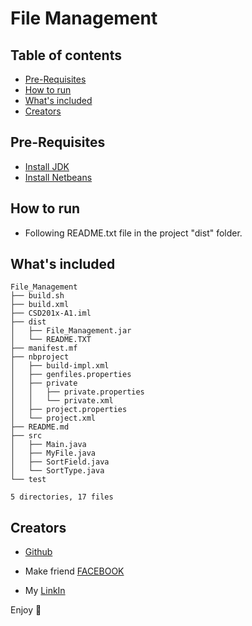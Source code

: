 # File Management


 
## Table of contents

- [Pre-Requisites](#Pre-Requisites)
- [How to run](#How-to-run)
- [What's included](#whats-included)
- [Creators](#creators)

## Pre-Requisites
- [Install JDK](https://www.oracle.com/technetwork/java/javase/downloads/jdk8-downloads-2133151.html)
- [Install Netbeans](https://netbeans.org/downloads/8.2/)


## How to run

- Following README.txt file in the project "dist" folder.

## What's included


```text
File_Management
├── build.sh
├── build.xml
├── CSD201x-A1.iml
├── dist
│   ├── File_Management.jar
│   └── README.TXT
├── manifest.mf
├── nbproject
│   ├── build-impl.xml
│   ├── genfiles.properties
│   ├── private
│   │   ├── private.properties
│   │   └── private.xml
│   ├── project.properties
│   └── project.xml
├── README.md
├── src
│   ├── Main.java
│   ├── MyFile.java
│   ├── SortField.java
│   └── SortType.java
└── test

5 directories, 17 files
```
## Creators

- [Github](https://github.com/leanh153)

- Make friend [FACEBOOK](https://WWW.facebook.com/leanh153)

- My [LinkIn](https://www.linkedin.com/in/lênanh)

Enjoy :metal:
